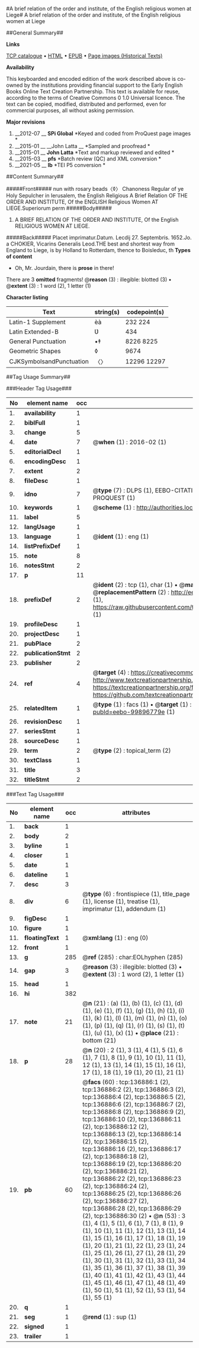 #A brief relation of the order and institute, of the English religious women at Liege#
A brief relation of the order and institute, of the English religious women at Liege

##General Summary##

**Links**

[TCP catalogue](http://www.ota.ox.ac.uk/tcp/)  • 
[HTML](http://tei.it.ox.ac.uk/tcp/Texts-HTML/free/A77/A77457.html)  • 
[EPUB](http://tei.it.ox.ac.uk/tcp/Texts-EPUB/free/A77/A77457.epub) • 
[Page images (Historical Texts)](https://historicaltexts.jisc.ac.uk/eebo-99896779e)

**Availability**

This keyboarded and encoded edition of the work described above is co-owned by the
    institutions providing financial support to the Early English Books Online Text Creation
    Partnership. This text is available for reuse, according to the terms of  Creative Commons 0 1.0 Universal
    licence. The text can be copied, modified, distributed and performed, even for commercial
    purposes, all without asking permission.

**Major revisions**

1. __2012-07 __ __SPi Global__ *Keyed and coded from ProQuest page images *
1. __2015-01 __ __John Latta __ *Sampled and proofread *
1. __2015-01 __ __John Latta__ *Text and markup reviewed and edited *
1. __2015-03 __ __pfs__ *Batch review (QC) and XML conversion *
1. __2021-05 __ __lb__ *TEI P5 conversion *

##Content Summary##

#####Front#####
nun with rosary beads〈◊〉 Chanoness Regular of ye Holy Sepulcher in Ierusalem, the English Religious A Brief Relation OF THE ORDER AND INSTITUTE, Of the ENGLISH Religious Women AT LIEGE.Superiorum perm
#####Body#####

1. A BRIEF RELATION OF THE ORDER AND INSTITUTE, Of the English RELIGIOUS WOMEN AT LIEGE.

#####Back#####
Placet imprimatur.Datum. Lecdij 27. Septembris. 1652.Jo. a CHOKIER, Vicarins Generalis Leod.THE best and shortest way from England to Liege, is by Holland to Rotterdam, thence to Boisleduc, th
**Types of content**

  * Oh, Mr. Jourdain, there is **prose** in there!

There are 3 **omitted** fragments! 
 @__reason__ (3) : illegible: blotted (3)  •  @__extent__ (3) : 1 word (2), 1 letter (1)

**Character listing**


|Text|string(s)|codepoint(s)|
|---|---|---|
|Latin-1 Supplement|èà|232 224|
|Latin Extended-B|Ʋ|434|
|General Punctuation|•‡|8226 8225|
|Geometric Shapes|◊|9674|
|CJKSymbolsandPunctuation|〈〉|12296 12297|

##Tag Usage Summary##

###Header Tag Usage###

|No|element name|occ|attributes|
|---|---|---|---|
|1.|__availability__|1||
|2.|__biblFull__|1||
|3.|__change__|5||
|4.|__date__|7| @__when__ (1) : 2016-02 (1)|
|5.|__editorialDecl__|1||
|6.|__encodingDesc__|1||
|7.|__extent__|2||
|8.|__fileDesc__|1||
|9.|__idno__|7| @__type__ (7) : DLPS (1), EEBO-CITATION (1), VID (1), EEBO-PROQUEST (1), STC (2), PROQUEST (1)|
|10.|__keywords__|1| @__scheme__ (1) : http://authorities.loc.gov/ (1)|
|11.|__label__|5||
|12.|__langUsage__|1||
|13.|__language__|1| @__ident__ (1) : eng (1)|
|14.|__listPrefixDef__|1||
|15.|__note__|8||
|16.|__notesStmt__|2||
|17.|__p__|11||
|18.|__prefixDef__|2| @__ident__ (2) : tcp (1), char (1)  •  @__matchPattern__ (2) : ([0-9\-]+):([0-9IVX]+) (1), (.+) (1)  •  @__replacementPattern__ (2) : http://eebo.chadwyck.com/downloadtiff?vid=$1&page=$2 (1), https://raw.githubusercontent.com/textcreationpartnership/Texts/master/tcpchars.xml#$1 (1)|
|19.|__profileDesc__|1||
|20.|__projectDesc__|1||
|21.|__pubPlace__|2||
|22.|__publicationStmt__|2||
|23.|__publisher__|2||
|24.|__ref__|4| @__target__ (4) : https://creativecommons.org/publicdomain/zero/1.0/ (1), http://www.textcreationpartnership.org/docs/. (1), https://textcreationpartnership.org/faq/#faq05 (1), https://github.com/textcreationpartnership (1)|
|25.|__relatedItem__|1| @__type__ (1) : facs (1)  •  @__target__ (1) : https://data.historicaltexts.jisc.ac.uk/view?pubId=eebo-99896779e (1)|
|26.|__revisionDesc__|1||
|27.|__seriesStmt__|1||
|28.|__sourceDesc__|1||
|29.|__term__|2| @__type__ (2) : topical_term (2)|
|30.|__textClass__|1||
|31.|__title__|3||
|32.|__titleStmt__|2||


###Text Tag Usage###

|No|element name|occ|attributes|
|---|---|---|---|
|1.|__back__|1||
|2.|__body__|2||
|3.|__byline__|1||
|4.|__closer__|1||
|5.|__date__|1||
|6.|__dateline__|1||
|7.|__desc__|3||
|8.|__div__|6| @__type__ (6) : frontispiece (1), title_page (1), license (1), treatise (1), imprimatur (1), addendum (1)|
|9.|__figDesc__|1||
|10.|__figure__|1||
|11.|__floatingText__|1| @__xml:lang__ (1) : eng (0)|
|12.|__front__|1||
|13.|__g__|285| @__ref__ (285) : char:EOLhyphen (285)|
|14.|__gap__|3| @__reason__ (3) : illegible: blotted (3)  •  @__extent__ (3) : 1 word (2), 1 letter (1)|
|15.|__head__|1||
|16.|__hi__|382||
|17.|__note__|21| @__n__ (21) : (a) (1), (b) (1), (c) (1), (d) (1), (e) (1), (f) (1), (g) (1), (h) (1), (i) (1), (k) (1), (l) (1), (m) (1), (n) (1), (o) (1), (p) (1), (q) (1), (r) (1), (s) (1), (t) (1), (u) (1), (x) (1)  •  @__place__ (21) : bottom (21)|
|18.|__p__|28| @__n__ (20) : 2 (1), 3 (1), 4 (1), 5 (1), 6 (1), 7 (1), 8 (1), 9 (1), 10 (1), 11 (1), 12 (1), 13 (1), 14 (1), 15 (1), 16 (1), 17 (1), 18 (1), 19 (1), 20 (1), 21 (1)|
|19.|__pb__|60| @__facs__ (60) : tcp:136886:1 (2), tcp:136886:2 (2), tcp:136886:3 (2), tcp:136886:4 (2), tcp:136886:5 (2), tcp:136886:6 (2), tcp:136886:7 (2), tcp:136886:8 (2), tcp:136886:9 (2), tcp:136886:10 (2), tcp:136886:11 (2), tcp:136886:12 (2), tcp:136886:13 (2), tcp:136886:14 (2), tcp:136886:15 (2), tcp:136886:16 (2), tcp:136886:17 (2), tcp:136886:18 (2), tcp:136886:19 (2), tcp:136886:20 (2), tcp:136886:21 (2), tcp:136886:22 (2), tcp:136886:23 (2), tcp:136886:24 (2), tcp:136886:25 (2), tcp:136886:26 (2), tcp:136886:27 (2), tcp:136886:28 (2), tcp:136886:29 (2), tcp:136886:30 (2)  •  @__n__ (53) : 3 (1), 4 (1), 5 (1), 6 (1), 7 (1), 8 (1), 9 (1), 10 (1), 11 (1), 12 (1), 13 (1), 14 (1), 15 (1), 16 (1), 17 (1), 18 (1), 19 (1), 20 (1), 21 (1), 22 (1), 23 (1), 24 (1), 25 (1), 26 (1), 27 (1), 28 (1), 29 (1), 30 (1), 31 (1), 32 (1), 33 (1), 34 (1), 35 (1), 36 (1), 37 (1), 38 (1), 39 (1), 40 (1), 41 (1), 42 (1), 43 (1), 44 (1), 45 (1), 46 (1), 47 (1), 48 (1), 49 (1), 50 (1), 51 (1), 52 (1), 53 (1), 54 (1), 55 (1)|
|20.|__q__|1||
|21.|__seg__|1| @__rend__ (1) : sup (1)|
|22.|__signed__|1||
|23.|__trailer__|1||
